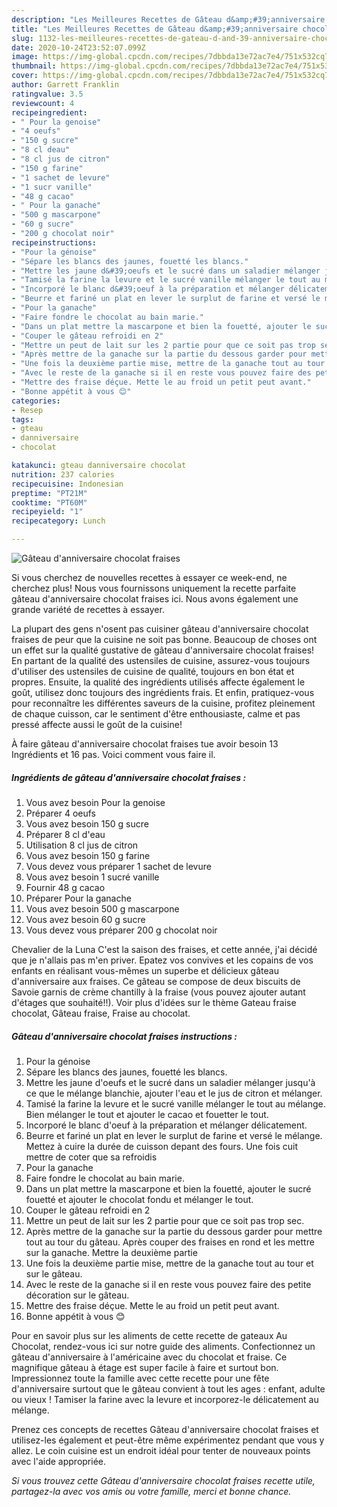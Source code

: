 ```yaml
---
description: "Les Meilleures Recettes de Gâteau d&amp;#39;anniversaire chocolat fraises"
title: "Les Meilleures Recettes de Gâteau d&amp;#39;anniversaire chocolat fraises"
slug: 1132-les-meilleures-recettes-de-gateau-d-and-39-anniversaire-chocolat-fraises
date: 2020-10-24T23:52:07.099Z
image: https://img-global.cpcdn.com/recipes/7dbbda13e72ac7e4/751x532cq70/gateau-danniversaire-chocolat-fraises-photo-principale-de-la-recette.jpg
thumbnail: https://img-global.cpcdn.com/recipes/7dbbda13e72ac7e4/751x532cq70/gateau-danniversaire-chocolat-fraises-photo-principale-de-la-recette.jpg
cover: https://img-global.cpcdn.com/recipes/7dbbda13e72ac7e4/751x532cq70/gateau-danniversaire-chocolat-fraises-photo-principale-de-la-recette.jpg
author: Garrett Franklin
ratingvalue: 3.5
reviewcount: 4
recipeingredient:
- " Pour la genoise"
- "4 oeufs"
- "150 g sucre"
- "8 cl deau"
- "8 cl jus de citron"
- "150 g farine"
- "1 sachet de levure"
- "1 sucr vanille"
- "48 g cacao"
- " Pour la ganache"
- "500 g mascarpone"
- "60 g sucre"
- "200 g chocolat noir"
recipeinstructions:
- "Pour la génoise"
- "Sépare les blancs des jaunes, fouetté les blancs."
- "Mettre les jaune d&#39;oeufs et le sucré dans un saladier mélanger jusqu&#39;à ce que le mélange blanchie, ajouter l&#39;eau et le jus de citron et mélanger."
- "Tamisé la farine la levure et le sucré vanille mélanger le tout au mélange. Bien mélanger le tout et ajouter le cacao et fouetter le tout."
- "Incorporé le blanc d&#39;oeuf à la préparation et mélanger délicatement."
- "Beurre et fariné un plat en lever le surplut de farine et versé le mélange. Mettez à cuire la durée de cuisson depant des fours. Une fois cuit mettre de coter que sa refroidis"
- "Pour la ganache"
- "Faire fondre le chocolat au bain marie."
- "Dans un plat mettre la mascarpone et bien la fouetté, ajouter le sucré fouetté et ajouter le chocolat fondu et mélanger le tout."
- "Couper le gâteau refroidi en 2"
- "Mettre un peut de lait sur les 2 partie pour que ce soit pas trop sec."
- "Après mettre de la ganache sur la partie du dessous garder pour mettre tout au tour du gâteau. Après couper des fraises en rond et les mettre sur la ganache. Mettre la deuxième partie"
- "Une fois la deuxième partie mise, mettre de la ganache tout au tour et sur le gâteau."
- "Avec le reste de la ganache si il en reste vous pouvez faire des petite décoration sur le gâteau."
- "Mettre des fraise déçue. Mette le au froid un petit peut avant."
- "Bonne appétit à vous 😊"
categories:
- Resep
tags:
- gteau
- danniversaire
- chocolat

katakunci: gteau danniversaire chocolat 
nutrition: 237 calories
recipecuisine: Indonesian
preptime: "PT21M"
cooktime: "PT60M"
recipeyield: "1"
recipecategory: Lunch

---
```



![Gâteau d&#39;anniversaire chocolat fraises](https://img-global.cpcdn.com/recipes/7dbbda13e72ac7e4/751x532cq70/gateau-danniversaire-chocolat-fraises-photo-principale-de-la-recette.jpg)

Si vous cherchez de nouvelles recettes à essayer ce week-end, ne cherchez plus! Nous vous fournissons uniquement la recette parfaite gâteau d&#39;anniversaire chocolat fraises ici. Nous avons également une grande variété de recettes à essayer.

La plupart des gens n'osent pas cuisiner gâteau d&#39;anniversaire chocolat fraises de peur que la cuisine ne soit pas bonne. Beaucoup de choses ont un effet sur la qualité gustative de gâteau d&#39;anniversaire chocolat fraises! En partant de la qualité des ustensiles de cuisine, assurez-vous toujours d'utiliser des ustensiles de cuisine de qualité, toujours en bon état et propres. Ensuite, la qualité des ingrédients utilisés affecte également le goût, utilisez donc toujours des ingrédients frais. Et enfin, pratiquez-vous pour reconnaître les différentes saveurs de la cuisine, profitez pleinement de chaque cuisson, car le sentiment d'être enthousiaste, calme et pas pressé affecte aussi le goût de la cuisine!

<!--inarticleads1-->

À faire gâteau d&#39;anniversaire chocolat fraises tue avoir besoin 13 Ingrédients et 16 pas. Voici comment vous faire il.

##### Ingrédients de gâteau d&#39;anniversaire chocolat fraises :

1. Vous avez besoin  Pour la genoise
1. Préparer 4 oeufs
1. Vous avez besoin 150 g sucre
1. Préparer 8 cl d&#39;eau
1. Utilisation 8 cl jus de citron
1. Vous avez besoin 150 g farine
1. Vous devez vous préparer 1 sachet de levure
1. Vous avez besoin 1 sucré vanille
1. Fournir 48 g cacao
1. Préparer  Pour la ganache
1. Vous avez besoin 500 g mascarpone
1. Vous avez besoin 60 g sucre
1. Vous devez vous préparer 200 g chocolat noir


Chevalier de la Luna C&#39;est la saison des fraises, et cette année, j&#39;ai décidé que je n&#39;allais pas m&#39;en priver. Epatez vos convives et les copains de vos enfants en réalisant vous-mêmes un superbe et délicieux gâteau d&#39;anniversaire aux fraises. Ce gâteau se compose de deux biscuits de Savoie garnis de crème chantilly à la fraise (vous pouvez ajouter autant d&#39;étages que souhaité!!). Voir plus d&#39;idées sur le thème Gateau fraise chocolat, Gâteau fraise, Fraise au chocolat. 

<!--inarticleads2-->

##### Gâteau d&#39;anniversaire chocolat fraises instructions :

1. Pour la génoise
1. Sépare les blancs des jaunes, fouetté les blancs.
1. Mettre les jaune d&#39;oeufs et le sucré dans un saladier mélanger jusqu&#39;à ce que le mélange blanchie, ajouter l&#39;eau et le jus de citron et mélanger.
1. Tamisé la farine la levure et le sucré vanille mélanger le tout au mélange. Bien mélanger le tout et ajouter le cacao et fouetter le tout.
1. Incorporé le blanc d&#39;oeuf à la préparation et mélanger délicatement.
1. Beurre et fariné un plat en lever le surplut de farine et versé le mélange. Mettez à cuire la durée de cuisson depant des fours. Une fois cuit mettre de coter que sa refroidis
1. Pour la ganache
1. Faire fondre le chocolat au bain marie.
1. Dans un plat mettre la mascarpone et bien la fouetté, ajouter le sucré fouetté et ajouter le chocolat fondu et mélanger le tout.
1. Couper le gâteau refroidi en 2
1. Mettre un peut de lait sur les 2 partie pour que ce soit pas trop sec.
1. Après mettre de la ganache sur la partie du dessous garder pour mettre tout au tour du gâteau. Après couper des fraises en rond et les mettre sur la ganache. Mettre la deuxième partie
1. Une fois la deuxième partie mise, mettre de la ganache tout au tour et sur le gâteau.
1. Avec le reste de la ganache si il en reste vous pouvez faire des petite décoration sur le gâteau.
1. Mettre des fraise déçue. Mette le au froid un petit peut avant.
1. Bonne appétit à vous 😊


Pour en savoir plus sur les aliments de cette recette de gateaux Au Chocolat, rendez-vous ici sur notre guide des aliments. Confectionnez un gâteau d&#39;anniversaire à l&#39;américaine avec du chocolat et fraise. Ce magnifique gâteau à étage est super facile à faire et surtout bon. Impressionnez toute la famille avec cette recette pour une fête d&#39;anniversaire surtout que le gâteau convient à tout les ages : enfant, adulte ou vieux ! Tamiser la farine avec la levure et incorporez-le délicatement au mélange. 

<!--inarticleads1-->

<p>
Prenez ces concepts de recettes Gâteau d&#39;anniversaire chocolat fraises et utilisez-les également et peut-être même expérimentez pendant que vous y allez. Le coin cuisine est un endroit idéal pour tenter de nouveaux points avec l'aide appropriée.
</p>

<p>
<i>Si vous trouvez cette Gâteau d&#39;anniversaire chocolat fraises recette utile, partagez-la avec vos amis ou votre famille, merci et bonne chance.</i>
</p>
